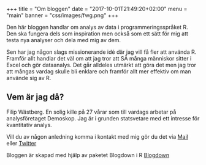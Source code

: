 +++
title = "Om bloggen"
date = "2017-10-01T21:49:20+02:00"
menu = "main"
banner = "css/images/fwg.png"
+++

Den här bloggen handlar om analys av data i programmeringsspråket R. Den ska fungera dels som inspiration men också som ett sätt för mig att testa nya analyser och dela med mig av dem. 

Sen har jag någon slags missionerande idé där jag vill få fler att använda R. Framför allt handlar det väl om att jag tror att SÅ många människor sitter i Excel och gör dataanalys. Det går alldeles utmärkt att göra det men jag tror att mångas vardag skulle bli enklare och framför allt mer effektiv om man använde sig av R.

## Vem är jag då?
Filip Wästberg. En solig kille på 27 vårar som till vardags arbetar på analysföretaget Demoskop. Jag är i grunden statsvetare med ett intresse för kvantitativ analys.

Vill du av någon anledning komma i kontakt med mig gör du det via [Mail](mailto:filip.wastberg@gmail.com) eller [Twitter](https://twitter.com/filipwastberg)

Bloggen är skapad med hjälp av paketet Blogdown i R [Blogdown](https://bookdown.org/yihui/blogdown/) 